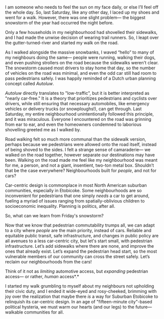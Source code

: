 
I am someone who needs to feel the sun on my face daily, or else I’ll
feel off the whole day. So, last Saturday, like any other day, I laced
up my shoes and went for a walk. However, there was one slight problem—
the biggest snowstorm of the year had occurred the night before.

Only a few households in my neighbourhood had shovelled their sidewalks,
and I had made the unwise decision of wearing trail runners. So, I leapt
over the gutter-turned-river and started my walk on the road.

As I walked alongside the massive snowbanks, I waved “hello” to many of
my neighbours doing the same— people were running, walking their dogs,
and even pushing strollers on the road because the sidewalks weren't
clear. The snowstorm caused most drivers to stay home that day, so the
number of vehicles on the road was minimal, and even the odd car still
had room to pass pedestrians safely. I was happily reminded of a Dutch
urban planning concept called *Autoluw*.

*Autoluw* directly translates to "low-traffic", but it is better
interpreted as "nearly car-free." It is a theory that prioritizes
pedestrians and cyclists over drivers, while still ensuring that
necessary automobiles, like emergency vehicles or delivery trucks (or
snowploughs!), can get through. Last Saturday, my entire neighbourhood
unintentionally followed this principle, and it was miraculous. Everyone
I encountered on the road was grinning from ear to ear, and even the
homeowners condemned to laborious shovelling greeted me as I walked by.

Road walking felt so much more communal than the sidewalk version,
perhaps because we pedestrians were allowed onto the road itself,
instead of being shoved to the sides. I felt a strange sense of
camaraderie— we walked on the road together, however separate our
destinations may have been. Walking on the road made me feel like my
neighbourhood was meant for me, a person, and not a giant, insentient,
two-ton metal box. Shouldn’t that be the case everywhere? Neighbourhoods
built for *people*, and not for cars?

Car-centric design is commonplace in most North American suburban
communities, especially in Etobicoke. Some neighbourhoods are so
inconvenient for pedestrians that one simply *needs* a car to get
around, fueling a myriad of issues ranging from spatially-oblivious
children to socioeconomic inequality. Planning is politics, after all.

So, what can we learn from Friday's snowstorm?

Now that we know that pedestrian commutability trumps all, we can adapt
to a city where *people* are the main priority, instead of cars.
Reliable and equitable public transit, safe infrastructure, and changes
in public policy are all avenues to a less car-centric city, but let's
start small, with pedestrian infrastructure. Let’s add sidewalks where
there are none, and improve the ones that already exist. Let’s expand
the pedestrian head start, so the most vulnerable members of our
community can cross the street safely. Let’s reclaim our neighbourhoods
from the cars!

Think of it not as *limiting* automotive access, but *expanding*
pedestrian access— or rather, *human* access*.*

I started my walk grumbling to myself about my neighbours not upholding
their civic duty, and I ended it wide-eyed and rosy-cheeked, brimming
with joy over the realization that maybe there *is* a way for Suburban
Etobicoke to relinquish its car-centric design. In an age of
"fifteen-minute city"-based political hysteria, we must warm our hearts
(and our legs) to the future— walkable communities for all.
